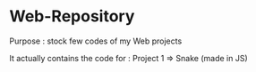 # Web-Repository
Purpose : stock few codes of my Web projects

It actually contains the code for : 
Project 1 => Snake (made in JS)
